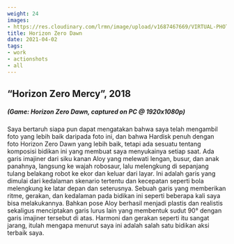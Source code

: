 ```yaml
---
weight: 24
images:
- https://res.cloudinary.com/lrmn/image/upload/v1687467669/VIRTUAL-PHOTOGRAPHY/lrmn-aloyyy_oz75jb.png
title: Horizon Zero Dawn
date: 2021-04-02
tags:
- work
- actionshots
- all
---
```


##  “Horizon Zero Mercy”, 2018
##### (Game: Horizon Zero Dawn, captured on PC @ 1920x1080p)

Saya bertaruh siapa pun dapat mengatakan bahwa saya telah mengambil foto yang lebih baik daripada foto ini, dan bahwa Hardisk penuh dengan foto Horizon Zero Dawn yang lebih baik, tetapi ada sesuatu tentang komposisi bidikan ini yang membuat saya menyukainya setiap saat. Ada garis imajiner dari siku kanan Aloy yang melewati lengan, busur, dan anak panahnya, langsung ke wajah robosaur, lalu melengkung di sepanjang tulang belakang robot ke ekor dan keluar dari layar. Ini adalah garis yang dimulai dari kedalaman skenario tertentu dan kecepatan seperti bola melengkung ke latar depan dan seterusnya. Sebuah garis yang memberikan ritme, gerakan, dan kedalaman pada bidikan ini seperti beberapa kali saya bisa melakukannya. Bahkan pose Aloy berhasil menjadi plastis dan realistis sekaligus menciptakan garis lurus lain yang membentuk sudut 90° dengan garis imajiner tersebut di atas. Harmoni dan gerakan seperti itu sangat jarang, itulah mengapa menurut saya ini adalah salah satu bidikan aksi terbaik saya.